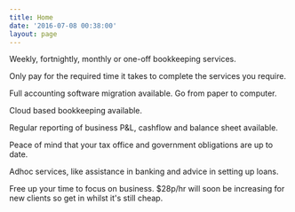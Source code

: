 ```yaml
---
title: Home
date: '2016-07-08 00:38:00'
layout: page
---
```

Weekly, fortnightly, monthly or one-off bookkeeping services.

Only pay for the required time it takes to complete the services you require.

Full accounting software migration available. Go from paper to computer.

Cloud based bookkeeping available.

Regular reporting of business P&L, cashflow and balance sheet available. 

Peace of mind that your tax office and government obligations are up to date.

Adhoc services, like assistance in banking and advice in setting up loans.

Free up your time to focus on business. $28p/hr will soon be increasing for new clients so get in whilst it's still cheap.